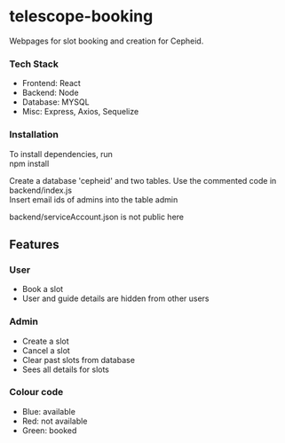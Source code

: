 # telescope-booking
Webpages for slot booking and creation for Cepheid.

### Tech Stack
- Frontend: React
- Backend: Node
- Database: MYSQL
- Misc: Express, Axios, Sequelize

### Installation
To install dependencies, run\
npm install

Create a database 'cepheid' and two tables. Use the commented code in backend/index.js \
Insert email ids of admins into the table admin

backend/serviceAccount.json is not public here

## Features

### User
- Book a slot
- User and guide details are hidden from other users

### Admin
- Create a slot
- Cancel a slot
- Clear past slots from database
- Sees all details for slots

### Colour code
- Blue: available
- Red: not available
- Green: booked
